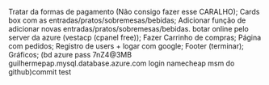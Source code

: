 Tratar da formas de pagamento (Não consigo fazer esse CARALHO);
Cards box com as entradas/pratos/sobremesas/bebidas;
Adicionar função de adicionar novas entradas/pratos/sobremesas/bebidas.
botar online pelo server da azure (vestacp (cpanel free));
Fazer Carrinho de compras;
Página com pedidos;
Registro de users + logar com google;
Footer (terminar);
Gráficos;
(bd azure pass 7nZ4@3MB
guilhermepap.mysql.database.azure.com
login namecheap msm do github)commit test